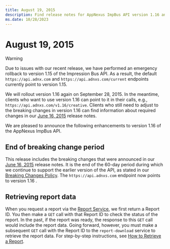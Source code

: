 ```yaml
---
title: August 19, 2015
description: Find release notes for AppNexus ImpBus API version 1.16 and the enhancements introduced in this version.
ms.date: 10/28/2023
---
```


# August 19, 2015

> [!WARNING]
> Due to issues with our recent release, we have performed an emergency rollback to version 1.15 of the Impression Bus API. As a result, the default `https://api.adnx.com` and `https://api.adnxs.com/current` endpoints currently point to version 1.15.
> 
> We will rollout version 1.16 again on September 28, 2015. In the meantime, clients who want to use version 1.16 can point to it in their calls, e.g., `https://api.adnxs.com/v1.16/creative`. Clients who still need to adjust to the breaking changes in version 1.16 can find information about required changes in our [June 16, 2015](june-16--2015.md) release notes.

We are pleased to announce the following enhancements to version 1.16 of the AppNexus ImpBus API.

## End of breaking change period

This release includes the breaking changes that were announced in our [June 16, 2015](june-16--2015.md) release notes. It is the end of the 60-day period during which we continue to support the earlier version of the API, as stated in our [Breaking Changes Policy](breaking-changes.md). The `https://api.adnxs.com` endpoint now points to version 1.16 .

## Retrieving report data

When you request a report via the [Report Service](report-service.md), we first return a Report ID. You then make a `GET` call with that Report ID to check the status of the report. In the past, if the report was ready, the response to this `GET` call would include the report data. Going forward, however, you must make a subsequent `GET` call with the Report ID to the `report-download` service to retrieve the report data. For step-by-step instructions, see [How to Retrieve a Report](report-service.md#how-to-retrieve-a-report).
